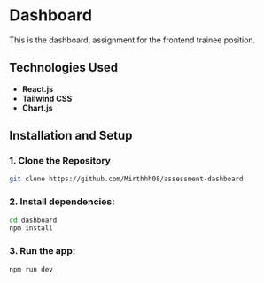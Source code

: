 # Dashboard

This is the dashboard, assignment for the frontend trainee position.

## Technologies Used

- **React.js**
- **Tailwind CSS**
- **Chart.js**

## Installation and Setup

### 1. Clone the Repository

```bash
git clone https://github.com/Mirthhh08/assessment-dashboard
```

### 2. Install dependencies:

```  bash
cd dashboard
npm install
```

### 3. Run the app:

```bash
npm run dev
```
